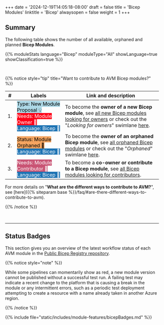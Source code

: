 +++
date = '2024-12-19T14:05:18-08:00'
draft = false
title = 'Bicep Modules'
linktitle = 'Bicep'
alwaysopen = false
weight = 1
+++

## Summary

The following table shows the number of all available, orphaned and planned **Bicep Modules**.

{{% moduleStats language="Bicep" moduleType="All" showLanguage=true showClassification=true %}}

<br>

{{% notice style="tip" title="Want to contribute to AVM Bicep modules?" %}}

| #  | Labels | Link and description |
| -------- | -------- | -------- |
| 1.   | <mark style="background-image:none;background-color:#ADD8E6;">Type: New Module Proposal 💡</mark> <br> <mark style="background-image:none;background-color:#FF0019;color:white;">Needs: Module Owner 📣</mark> <br> <mark style="background-image:none;background-color:#1D73B3;color:white;">Language: Bicep 💪</mark>  | To become the **owner of a new Bicep module**, see [all new Bicep modules looking for owners](https://aka.ms/AVM/Bicep/NeedsModuleOwner) or check out the "*Looking for owners*" swimlane [here](https://aka.ms/AVM/Bicep/NeedsModuleOwner/Project). |
| 2.   | <mark style="background-image:none;background-color:#F4A460;">Status: Module Orphaned 👀</mark> <mark style="background-image:none;background-color:#1D73B3;color:white;">Language: Bicep 💪</mark>   | To become the **owner of an orphaned Bicep module**, see [all orphaned Bicep modules](https://aka.ms/AVM/Bicep/OrphanedModules) or check out the "*Orphaned*" swimlane [here](https://aka.ms/AVM/Bicep/OrphanedModules/Project).   |
| 3.   | <mark style="background-image:none;background-color:#C95474;color:white;">Needs: Module Contributor 📣</mark> <mark style="background-image:none;background-color:#1D73B3;color:white;">Language: Bicep 💪</mark> | To become a **co-owner or contribute to a Bicep module**, see [all Bicep modules looking for contributors](https://aka.ms/AVM/Bicep/NeedsModuleContributor). |

For more details on "**What are the different ways to contribute to AVM?**", see [here]({{% siteparam base %}}/faq/#are-there-different-ways-to-contribute-to-avm).

{{% /notice %}}

<br>

---

## Status Badges

This section gives you an overview of the latest workflow status of each AVM module in the [Public Bicep Registry repository](https://github.com/Azure/bicep-registry-modules).

{{% notice style="note" %}}

While some pipelines can momentarily show as red, a new module version cannot be published without a successful test run. A failing test may indicate a recent change to the platform that is causing a break in the module or any intermittent errors, such as a periodic test deployment attempting to create a resource with a name already taken in another Azure region.

{{% /notice %}}

{{% include file="static/includes/module-features/bicepBadges.md" %}}
